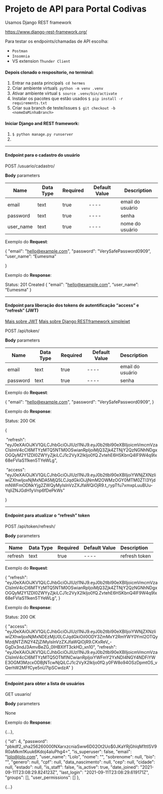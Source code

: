 # Projeto de API para Portal Codivas

Usamos Django REST framework

https://www.django-rest-framework.org/

Para testar os endpoints/chamadas de API escolha:

- `Postman`
- `Insomnia`
- VS extension `Thunder Client` 





#### Depois clonado o respositorio, no terminal:

1.  Entrar na pasta principal`$ cd hermes`
2.  Criar ambiente virtual`$ python -m venv .venv`
3.  Ativar ambiente virtual `$ source .venv/bin/activate`
4. Instalar os pacotes que estão usados `$ pip install -r requirements.txt`
5.  Criar sua branch de teste/issues `$ git checkout -b <nomeDaMinhaBranch>`

#### Iniciar Django and REST framework:

1. `$ python manage.py runserver`
2. 

---

#### Endpoint para o cadastro do usuário

POST /usuario/cadastro/ 		

**Body** parameters

| Name      | Data Type | Required | Default Value | Description      |
| --------- | --------- | -------- | ------------- | ---------------- |
| email     | text      | true     | ----          | email do usuário |
| password  | text      | true     | ----          | senha            |
| user_name | text      | true     | ----          | nome do usuário  |

Exemplo do **Request**:

{
    "email": "hello@example.com",
    "password": "VerySafePassword0909",
	“user_name”: “Eumesma”

}

Exemplo do **Response**:

Status: 201 Created
{
 	"email": "hello@example.com",
	“user_name”: “Eumesma”
}



---

#### Endpoint para liberação dos tokens de autentificação “access” e “refresh” (JWT)

<a href=https://jwt.io/>Mais sobre JWT</a>  <a href=https://django-rest-framework-simplejwt.readthedocs.io/en/latest/index.html>Mais sobre Django RESTframework simplejwt</a>

POST  /api/token/

**Body** parameters

| Name     | Data Type | Required | Default Value | Description      |
| -------- | --------- | -------- | ------------- | :--------------- |
| email    | text      | true     | ----          | email do usuário |
| password | text      | true     | ----          | senha            |

Exemplo do **Request**:

{
    "email": "hello@example.com",
    "password": "VerySafePassword0909",
}

Exemplo do **Response**:

Status: 200 OK

{

​	"refresh": "eyJ0eXAiOiJKV1QiLCJhbGciOiJIUzI1NiJ9.eyJ0b2tlbl90eXBlIjoicmVmcmVzaCIsImV4cCI6MTYzMTQ5NTM0OSwianRpIjoiMjQ3Zjk4ZTNjY2QzNGNhNDgxOGQyM2Y1ZDI0ZWYyZjkiLCJ1c2VyX2lkIjo0fQ.ZvtehE6HSKbnQ4IF9W4q9Ix68eFVlaS11ken5TYeWLg",

​	“access": "eyJ0eXAiOiJKV1QiLCJhbGciOiJIUzI1NiJ9.eyJ0b2tlbl90eXBlIjoiYWNjZXNzIiwiZXhwIjoxNjMxNDA5MjQ5LCJqdGkiOiJjNmM2OWMzOGY0MTM0ZTI3YjdmNWFmODNkYjg2ZWQyMyIsInVzZXJfaWQiOjR9.t_rypTfu7xmxpLuuBUu-YqliZNJGdH1yVnp6fDePkWs"

}



---

#### Endpoint para atualizar o “refresh” token

POST /api/token/refresh/

**Body** parameters

| Name    | Data Type | Required | Default Value | Description   |
| ------- | --------- | -------- | ------------- | :------------ |
| refresh | text      | true     | ----          | refresh token |

Exemplo do **Request**:

{
	"refresh": 																																																															"eyJ0eXAiOiJKV1QiLCJhbGciOiJIUzI1NiJ9.eyJ0b2tlbl90eXBlIjoicmVmcmVzaCIsImV4cCI6MTYzMTQ5NTM0OSwianRpIjoiMjQ3Zjk4ZTNjY2QzNGNhNDgxOGQyM2Y1ZDI0ZWYyZjkiLCJ1c2VyX2lkIjo0fQ.ZvtehE6HSKbnQ4IF9W4q9Ix68eFVlaS11ken5TYeWLg",
}



Exemplo do **Response**:

Status: 200 OK

{
  "access": "eyJ0eXAiOiJKV1QiLCJhbGciOiJIUzI1NiJ9.eyJ0b2tlbl90eXBlIjoiYWNjZXNzIiwiZXhwIjoxNjMxNDEzMjU0LCJqdGkiOiI0ODY3ZmMxY2RmYWY0YmI2OTQyMzdjNTZiN2Y4ZjZiMyIsInVzZXJfaWQiOjR9.CKxReV_-GgDx3ndJ3AmvBeZG_0lHBXIfT3ckHD_xn10",
  "refresh": "eyJ0eXAiOiJKV1QiLCJhbGciOiJIUzI1NiJ9.eyJ0b2tlbl90eXBlIjoicmVmcmVzaCIsImV4cCI6MTYzMTQ5OTM1NCwianRpIjoiYWFmY2YxNDI4NGY4NDFiYWE3OGM3MzcxODBjNTcwNjQiLCJ1c2VyX2lkIjo0fQ.y0FW8o94OSzDpmtOS_vQerhW2MFfCye5nU7lpSCwdzA"
}



---

#### Endpoint para obter a lista de usuários

GET usuario/

**Body** parameters

None

Exemplo do **Response**:

{...},

{
    "id": 4,
    "password": "pbkdf2_sha256$260000$NXarxzcniaSww6D02Ot2Uo$0JKaYRjGhlqM1ttlSV9R0aMkm1Kuuk6Kdoj4aluPhg4=",
    "is_superuser": false,
    "email": "lolo@lolo.com",
    "user_name": "Lolo",
    "nome": "",
    "sobrenome": null,
    "bio": "",
    "genero": null,
    "cpf": null,
    "data_nascimento": null,
    "cep": null,
    "cidade": null,
    "estado": null,
    "is_staff": false,
    "is_active": true,
    "date_joined": "2021-09-11T23:08:29.824123Z",
    "last_login": "2021-09-11T23:08:29.619171Z",
    "groups": [],
    "user_permissions": []
  },

{...}

